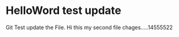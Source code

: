 HelloWord
test update
=========
Git Test update the File.
Hi this my second file chages.....14555522